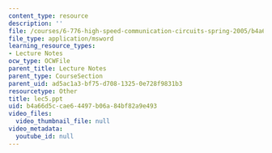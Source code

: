 ```yaml
---
content_type: resource
description: ''
file: /courses/6-776-high-speed-communication-circuits-spring-2005/b4a66d5ccae64497b06a84bf82a9e493_lec5.ppt
file_type: application/msword
learning_resource_types:
- Lecture Notes
ocw_type: OCWFile
parent_title: Lecture Notes
parent_type: CourseSection
parent_uid: ad5ac1a3-bf75-d708-1325-0e728f9831b3
resourcetype: Other
title: lec5.ppt
uid: b4a66d5c-cae6-4497-b06a-84bf82a9e493
video_files:
  video_thumbnail_file: null
video_metadata:
  youtube_id: null
---
```

